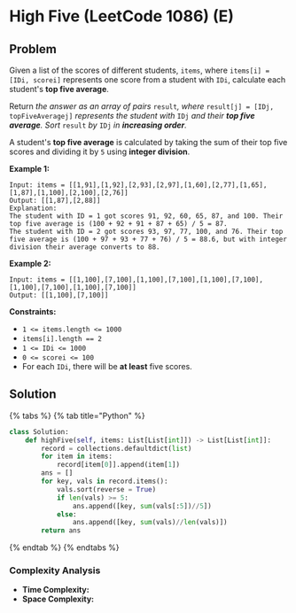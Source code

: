 # High Five (LeetCode 1086) (E)

## Problem

Given a list of the scores of different students, `items`, where `items[i] = [IDi, scorei]` represents one score from a student with `IDi`, calculate each student's **top five average**.

Return _the answer as an array of pairs_ `result`_, where_ `result[j] = [IDj, topFiveAveragej]` _represents the student with_ `IDj` _and their **top five average**. Sort_ `result` _by_ `IDj` _in **increasing order**._

A student's **top five average** is calculated by taking the sum of their top five scores and dividing it by `5` using **integer division**.

**Example 1:**

```
Input: items = [[1,91],[1,92],[2,93],[2,97],[1,60],[2,77],[1,65],[1,87],[1,100],[2,100],[2,76]]
Output: [[1,87],[2,88]]
Explanation: 
The student with ID = 1 got scores 91, 92, 60, 65, 87, and 100. Their top five average is (100 + 92 + 91 + 87 + 65) / 5 = 87.
The student with ID = 2 got scores 93, 97, 77, 100, and 76. Their top five average is (100 + 97 + 93 + 77 + 76) / 5 = 88.6, but with integer division their average converts to 88.
```

**Example 2:**

```
Input: items = [[1,100],[7,100],[1,100],[7,100],[1,100],[7,100],[1,100],[7,100],[1,100],[7,100]]
Output: [[1,100],[7,100]]
```

**Constraints:**

* `1 <= items.length <= 1000`
* `items[i].length == 2`
* `1 <= IDi <= 1000`
* `0 <= scorei <= 100`
* For each `IDi`, there will be **at least** five scores.

## Solution&#x20;

{% tabs %}
{% tab title="Python" %}
```python
class Solution:
    def highFive(self, items: List[List[int]]) -> List[List[int]]:
        record = collections.defaultdict(list)
        for item in items:
            record[item[0]].append(item[1])
        ans = []
        for key, vals in record.items():
            vals.sort(reverse = True)
            if len(vals) >= 5:
                ans.append([key, sum(vals[:5])//5])
            else:
                ans.append([key, sum(vals)//len(vals)])
        return ans
```
{% endtab %}
{% endtabs %}

### Complexity Analysis

* **Time Complexity:**
* **Space Complexity:**
